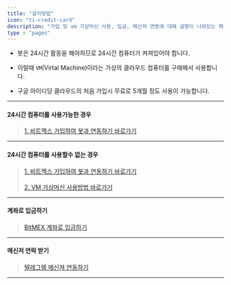 ```yaml
---
title: "설치방법"
icon: "ti-credit-card"
description: "가입 및 vm 가상머신 사용, 입금, 메신져 연동에 대해 설명이 나와있는 페이지입니다."
type : "pages"
---
```



- 봇은 24시간 활동을 해야하므로 24시간 컴퓨터가 켜져있어야 합니다. 

- 이럴때 `VM`(Virtal Machine)이라는 가상의 클라우드 컴퓨터를 구매해서 사용합니다. 

- 구글 아이디당 클라우드의 처음 가입시 무료로 5개월 정도 사용이 가능합니다.

---

#### 24시간 컴퓨터를 사용가능한 경우

>[1. 비트맥스 가입하여 봇과 연동하기 바로가기](/2_how_to_install/1_api/)</br>

---

#### 24시간 컴퓨터를 사용할수 없는 경우

>[1. 비트맥스 가입하여 봇과 연동하기 바로가기](/2_how_to_install/1_api/)</br></br>
>[2. VM 가상머신 사용방법 바로가기](/2_how_to_install/2_vm/)</br>

---

#### 계좌로 입금하기

>[BitMEX 계좌로 입금하기](/2_how_to_install/3_income/)


---

#### 메신저 연락 받기

>[텔레그렘 메신져 연동하기](/2_how_to_install/4_telegram/)


---
